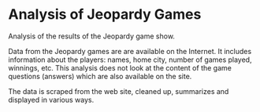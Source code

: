 Analysis of Jeopardy Games
==========================

Analysis of the results of the Jeopardy game show.

Data from the Jeopardy games are are available on the Internet.
It includes information about the players:
names, home city, number of games played, winnings, etc.
This analysis does not look at the content of the game questions (answers)
which are also available on the site.

The data is scraped from the web site, cleaned up, summarizes and displayed
in various ways.
